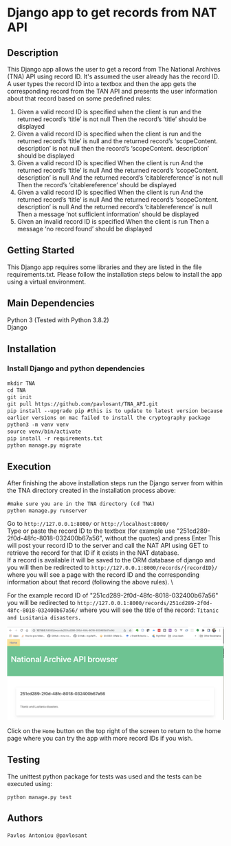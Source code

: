 # Django app to get records from NAT API 



## Description
This Django app allows the user to get a record from The National Archives (TNA) API using record ID. It's assumed the user already has the record ID. 
A user types the record ID into a textbox and then the app gets the corresponding record from the TAN API and presents the user information about that record based on some predefined rules:
1.  Given a valid record ID is specified when the client is run and the returned record’s ‘title’ is not null Then the record’s ‘title’ should be displayed
2. Given a valid record ID is specified when the client is run and the returned record’s ‘title’ is null and the returned record’s ‘scopeContent. description’ is not null then the record’s ‘scopeContent. description’ should be displayed
3. Given a valid record ID is specified
When the client is run
And the returned record’s ‘title’ is null
And the returned record’s ‘scopeContent. description’ is null And the returned record’s ‘citablereference’ is not null
Then the record’s ‘citablereference’ should be displayed
4. Given a valid record ID is specified
When the client is run
And the returned record’s ‘title’ is null
And the returned record’s ‘scopeContent. description’ is null And the returned record’s ‘citablereference’ is null
Then a message ‘not sufficient information’ should be displayed
5. Given an invalid record ID is specified
When the client is run
Then a message ‘no record found’ should be displayed

## Getting Started
This Django app requires some libraries and they are listed in the file requirements.txt. 
Please follow the installation steps below to install the app using a virtual environment. 

## Main Dependencies
Python 3 (Tested with Python 3.8.2) \
Django 

## Installation

### Install Django and python dependencies
```
mkdir TNA
cd TNA
git init
git pull https://github.com/pavlosant/TNA_API.git
pip install --upgrade pip #this is to update to latest version because earlier versions on mac failed to install the cryptography package 
python3 -m venv venv 
source venv/bin/activate
pip install -r requirements.txt
python manage.py migrate
```

## Execution
After finishing the above installation steps run the Django server from within the TNA directory created in the installation process above:

```
#make sure you are in the TNA directory (cd TNA)
python manage.py runserver
```

Go to `http://127.0.0.1:8000/` or `http://localhost:8000/` \
Type or paste the record ID to the textbox (for example use "251cd289-2f0d-48fc-8018-032400b67a56", without the quotes) and press Enter
This will post your record ID to the server and call the NAT API using GET to retrieve the record for that ID if it exists in the NAT database. \
If a record is available it will be saved to the ORM database of django and you
will then be redirected to
`http://127.0.0.1:8000/records/{recordID}/` where you will see a page with the record ID and the corresponding information about that record (following the above rules). \

For the example record ID of "251cd289-2f0d-48fc-8018-032400b67a56" you will be redirected to 
`http://127.0.0.1:8000/records/251cd289-2f0d-48fc-8018-032400b67a56/`
where you will see the title of the record: `Titanic and Lusitania disasters.`

![Alt text](img/API_screenshot.png?raw=true "Title")


Click on the `Home` button on the top right of the screen to return to the home page where you can try the app with more record IDs if you wish. 

## Testing 
The unittest python package for tests was used and the tests can be executed using:
```
python manage.py test

```
## Authors
`Pavlos Antoniou @pavlosant`

